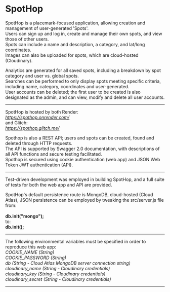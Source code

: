 <h1>SpotHop</h1>

SpotHop is a placemark-focused application, allowing creation and management of user-generated 'Spots'. <br>
Users can sign up and log in, create and manage their own spots, and view those of other users. <br>
Spots can include a name and description, a category, and lat/long coordinates. <br>
Images can also be uploaded for spots, which are cloud-hosted (Cloudinary). 

Analytics are generated for all saved spots, including a breakdown by spot category and user vs. global spots. <br>
Searches can be performed to only display spots meeting specific criteria, including name, category, coordinates and user-generated. <br>
User accounts can be deleted; the first user to be created is also designated as the admin, and can view, modify and delete all user accounts.

<hr>

SpotHop is hosted by both Render:<br>
    _https://spothop.onrender.com/_ <br>
and Glitch:<br>
    _https://spothop.glitch.me/_ <br>


Spothop is also a REST API; users and spots can be created, found and deleted through HTTP requests.<br>
The API is supported by Swagger 2.0 documentation, with descriptions of all API functions and secure testing facilitated.<br>
Spothop is secured using cookie authentication (web app) and JSON Web Token JWT authentication (API).

<hr>

Test-driven development was employed in building SpotHop, and a full suite of tests for both the web app and API are provided.

SpotHop's default persistence route is MongoDB, cloud-hosted (Cloud Atlas), 
JSON persistence can be employed by tweaking the src/server.js file from:<br>  
  **db.init("mongo");** <br>
to:<br>
    **db.init();** <br>
    
<hr>

The following environmental variables must be specified in order to reproduce this web app: <br>
    _COOKIE_NAME (String)_ <br>
    _COOKIE_PASSWORD (String)_ <br>
    _db (String - Cloud Atlas MongoDB server connection string)_ <br>
    _cloudinary_name (String - Cloudinary credentials)_ <br>
    _cloudinary_key (String - Cloudinary credentials)_ <br>
    _cloudinary_secret (String - Cloudinary credentials)_ <br>
    
<hr>
